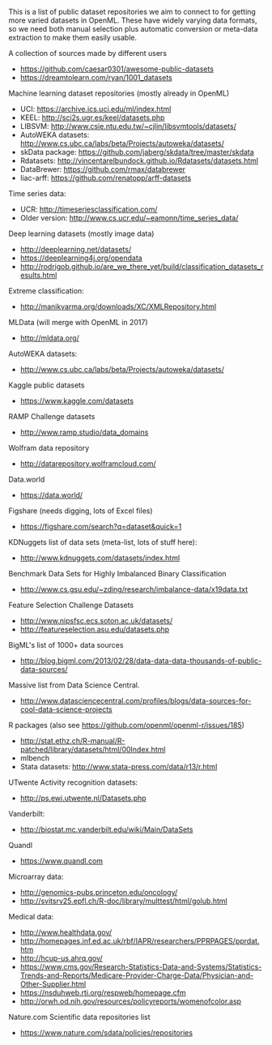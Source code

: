 This is a list of public dataset repositories we aim to connect to for getting more varied datasets in OpenML.
These have widely varying data formats, so we need both manual selection plus automatic conversion or meta-data extraction to make them easily usable.

A collection of sources made by different users

  - https://github.com/caesar0301/awesome-public-datasets
  - https://dreamtolearn.com/ryan/1001_datasets

Machine learning dataset repositories (mostly already in OpenML)

  - UCI: https://archive.ics.uci.edu/ml/index.html
  - KEEL: http://sci2s.ugr.es/keel/datasets.php
  - LIBSVM: http://www.csie.ntu.edu.tw/~cjlin/libsvmtools/datasets/
  - AutoWEKA datasets: http://www.cs.ubc.ca/labs/beta/Projects/autoweka/datasets/
  - skData package: https://github.com/jaberg/skdata/tree/master/skdata
  - Rdatasets: http://vincentarelbundock.github.io/Rdatasets/datasets.html
  - DataBrewer: https://github.com/rmax/databrewer
  - liac-arff: https://github.com/renatopp/arff-datasets

Time series data:

  - UCR: http://timeseriesclassification.com/
  - Older version: http://www.cs.ucr.edu/~eamonn/time_series_data/

Deep learning datasets (mostly image data)

  - http://deeplearning.net/datasets/
  - https://deeplearning4j.org/opendata
  - http://rodrigob.github.io/are_we_there_yet/build/classification_datasets_results.html

Extreme classification:

  - http://manikvarma.org/downloads/XC/XMLRepository.html

MLData (will merge with OpenML in 2017)

  - http://mldata.org/

AutoWEKA datasets:

  - http://www.cs.ubc.ca/labs/beta/Projects/autoweka/datasets/

Kaggle public datasets

  - https://www.kaggle.com/datasets

RAMP Challenge datasets

  - http://www.ramp.studio/data_domains

Wolfram data repository

  - http://datarepository.wolframcloud.com/

Data.world

  - https://data.world/

Figshare (needs digging, lots of Excel files)

  - https://figshare.com/search?q=dataset&quick=1

KDNuggets list of data sets (meta-list, lots of stuff here):

  - http://www.kdnuggets.com/datasets/index.html

Benchmark Data Sets for Highly Imbalanced Binary Classification

  - http://www.cs.gsu.edu/~zding/research/imbalance-data/x19data.txt

Feature Selection Challenge Datasets

  - http://www.nipsfsc.ecs.soton.ac.uk/datasets/
  - http://featureselection.asu.edu/datasets.php

BigML's list of 1000+ data sources

  - http://blog.bigml.com/2013/02/28/data-data-data-thousands-of-public-data-sources/

Massive list from Data Science Central.

  - http://www.datasciencecentral.com/profiles/blogs/data-sources-for-cool-data-science-projects

R packages (also see https://github.com/openml/openml-r/issues/185)

  * http://stat.ethz.ch/R-manual/R-patched/library/datasets/html/00Index.html
  * mlbench
  * Stata datasets: http://www.stata-press.com/data/r13/r.html

UTwente Activity recognition datasets:

  - http://ps.ewi.utwente.nl/Datasets.php

Vanderbilt:

  - http://biostat.mc.vanderbilt.edu/wiki/Main/DataSets

Quandl

  - https://www.quandl.com

Microarray data:  

  - http://genomics-pubs.princeton.edu/oncology/
  - http://svitsrv25.epfl.ch/R-doc/library/multtest/html/golub.html

Medical data:

  - http://www.healthdata.gov/  
  - http://homepages.inf.ed.ac.uk/rbf/IAPR/researchers/PPRPAGES/pprdat.htm  
  - http://hcup-us.ahrq.gov/  
  - https://www.cms.gov/Research-Statistics-Data-and-Systems/Statistics-Trends-and-Reports/Medicare-Provider-Charge-Data/Physician-and-Other-Supplier.html  
  - https://nsduhweb.rti.org/respweb/homepage.cfm  
  - http://orwh.od.nih.gov/resources/policyreports/womenofcolor.asp  

Nature.com Scientific data repositories list

  - https://www.nature.com/sdata/policies/repositories
